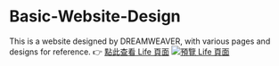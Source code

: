 # Basic-Website-Design
This is a website designed by DREAMWEAVER, with various pages and designs for reference.
👉 [點此查看 Life 頁面](https://wajason.github.io/Basic-Website-Design/life.html)
[![預覽 Life 頁面](https://wajason.github.io/Basic-Website-Design/life.png)](https://wajason.github.io/Basic-Website-Design/life.html)


